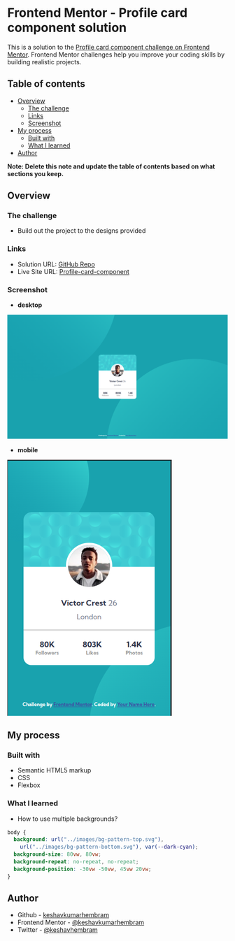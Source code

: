 # Frontend Mentor - Profile card component solution

This is a solution to the [Profile card component challenge on Frontend Mentor](https://www.frontendmentor.io/challenges/profile-card-component-cfArpWshJ). Frontend Mentor challenges help you improve your coding skills by building realistic projects.

## Table of contents

- [Overview](#overview)
  - [The challenge](#the-challenge)
  - [Links](#links)
  - [Screenshot](#screenshot)
- [My process](#my-process)
  - [Built with](#built-with)
  - [What I learned](#what-i-learned)
- [Author](#author)

**Note: Delete this note and update the table of contents based on what sections you keep.**

## Overview

### The challenge

- Build out the project to the designs provided

### Links

- Solution URL: [GitHub Repo](https://github.com/keshavkumarhembram/profile-card-component-main)
- Live Site URL: [Profile-card-component](https://keshavkumarhembram.github.io/profile-card-component-main/)

### Screenshot

- **desktop**

![](./screenshots/desktop.png)

- **mobile**

![](./screenshots/mobile.png)

## My process

### Built with

- Semantic HTML5 markup
- CSS
- Flexbox

### What I learned

- How to use multiple backgrounds?

```css
body {
  background: url("../images/bg-pattern-top.svg"),
    url("../images/bg-pattern-bottom.svg"), var(--dark-cyan);
  background-size: 80vw, 80vw;
  background-repeat: no-repeat, no-repeat;
  background-position: -30vw -50vw, 45vw 20vw;
}
```

## Author

- Github - [keshavkumarhembram](https://github.com/keshavkumarhembram)
- Frontend Mentor - [@keshavkumarhembram](https://www.frontendmentor.io/profile/keshavkumarhembram)
- Twitter - [@keshavhembram](https://twitter.com/keshavhembram)
